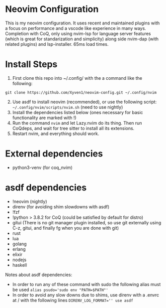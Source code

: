 # Neovim Configuration
This is my neovim configuration. It uses recent and maintained plugins with a focus on performance and a vscode like experience in many ways. Completion with CoQ, only using nvim-lsp for language server features (which is great for standarization and simplicity) along side nvim-dap (with related plugins) and lsp-installer. 65ms load times.

# Install Steps

1. First clone this repo into ~/.config/ with the a command like the following:

`git clone https://github.com/Xyven1/neovim-config.git ~/.config/nvim`

2. Use asdf to install neovim (recommended), or use the following script:  `~/.config/nvim/scripts/nvim.sh` (need to use nightly)
3. Install the dependencies listed below (ones necessary for basic functionality are marked with !)
3. Run the command `nvim` and let Lazy.nvim do its thing. Then run CoQdeps, and wait for tree sitter to install all its extensions.
4. Restart nvim, and everything should work.

# External dependencies
- python3-venv (for coq_nvim)

# asdf dependencies 
- !neovim (nightly)
- direnv (for avoiding shim slowdowns with asdf)
- !fzf
- !python > 3.8.2 for CoQ (could be satisfied by default for distro)
- gitui (There is no git manager plugin installed, so use git externally using C-z, gitui, and finally fg when you are done with git)
- rust
- lua
- golang
- erlang
- elixir
- nodejs
- haskell

Notes about asdf dependencies:
- In order to run any of these command with sudo the following alias must be used ```alias psudo='sudo env "PATH=$PATH"'```
- In order to avoid any slow downs due to shims, use direnv with a .envrc at / with the following lines ```DIRENV_LOG_FORMAT=''
use asdf```
